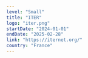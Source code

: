 ```yaml
---
level: "Small"
title: "ITER"
logo: "iter.png"
startDate: "2024-01-01"
endDate: "2025-02-28"
link: "https://iternet.org/"
country: "France"
---
```

